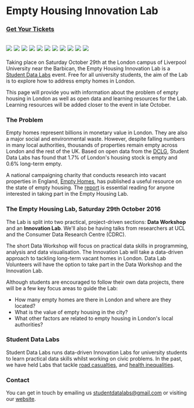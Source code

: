 # Empty Housing Innovation Lab

### [Get Your Tickets](https://www.eventbrite.co.uk/e/empty-housing-innovation-lab-tickets-27443479185)
![](https://studentdatalabs.files.wordpress.com/2016/01/newlogo4-e1460235034568.png) ![](https://studentdatalabs.files.wordpress.com/2016/01/newlogo4-e1460235034568.png) ![](https://studentdatalabs.files.wordpress.com/2016/01/newlogo4-e1460235034568.png) ![](https://studentdatalabs.files.wordpress.com/2016/01/newlogo4-e1460235034568.png) ![](https://studentdatalabs.files.wordpress.com/2016/01/newlogo4-e1460235034568.png) ![](https://studentdatalabs.files.wordpress.com/2016/01/newlogo4-e1460235034568.png) ![](https://studentdatalabs.files.wordpress.com/2016/01/newlogo4-e1460235034568.png) ![](https://studentdatalabs.files.wordpress.com/2016/01/newlogo4-e1460235034568.png) ![](https://studentdatalabs.files.wordpress.com/2016/01/newlogo4-e1460235034568.png) ![](https://studentdatalabs.files.wordpress.com/2016/01/newlogo4-e1460235034568.png) ![](https://studentdatalabs.files.wordpress.com/2016/01/newlogo4-e1460235034568.png)
---
Taking place on Saturday October 29th at the London campus of Liverpool University near the Barbican, the Empty Housing Innovation Lab is a [Student Data Labs](https://studentdatalabs.com) event. Free for all university students, the aim of the Lab is to explore how to address empty homes in London.

This page will provide you with information about the problem of empty housing in London as well as open data and learning resources for the Lab. Learning resources will be added closer to the event in late October.

### The Problem
Empty homes represent billions in monetary value in London. They are also a major social and environmental waste. However, despite falling numbers in many local authorities, thousands of properties remain empty across London and the rest of the UK. Based on open data from the [DCLG](https://www.gov.uk/government/statistical-data-sets/live-tables-on-dwelling-stock-including-vacants), Student Data Labs has found that 1.7% of London's housing stock is empty and 0.6% long-term empty.

A national campaigning charity that conducts research into vacant properties in England, [Empty Homes](http://www.emptyhomes.com/), has published a useful resource on the state of empty housing. The [report](http://www.emptyhomes.com/wp-content/uploads/2011/05/Empty-Homes-in-England-Final-September-2016.pdf) is essential reading for anyone interested in taking part in the Empty Housing Lab.

### The Empty Housing Lab, Saturday 29th October 2016
The Lab is split into two practical, project-driven sections: <b>Data Workshop</b> and an <b>Innovation Lab</b>. We'll also be having talks from researchers at UCL and the Consumer Data Research Centre (CDRC).

The short Data Workshop will focus on practical data skills in programming, analysis and data visualisation. The Innovation Lab will take a data-driven approach to tackling long-term vacant homes in London. Data Lab Volunteers will have the option to take part in the Data Workshop and the Innovation Lab.

Although students are encouraged to follow their own data projects, there will be a few key focus areas to guide the Lab:
+ How many empty homes are there in London and where are they located?
+ What is the value of empty housing in the city?
+ What other factors are related to empty housing in London's local authorities?

### Student Data Labs
Student Data Labs runs data-driven Innovation Labs for university students to learn practical data skills whilst working on civic problems. In the past, we have held Labs that tackle [road casualties](https://github.com/StudentDataLabs/VisionZeroInnovationLab), and [health inequalities](https://github.com/StudentDataLabs/HealthInnovationLab). 

### Contact
You can get in touch by emailing us <u>studentdatalabs@gmail.com</u> or visiting our [website](https://studentdatalabs.com).
